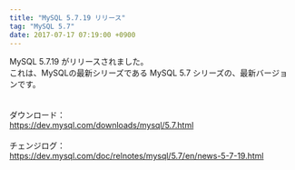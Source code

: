 ```yaml
---
title: "MySQL 5.7.19 リリース"
tag: "MySQL 5.7"
date: 2017-07-17 07:19:00 +0900
---
```


MySQL 5.7.19 がリリースされました。<br>
これは、MySQLの最新シリーズである MySQL 5.7 シリーズの、最新バージョンです。<br>
<br>
<br>
ダウンロード：<br>
https://dev.mysql.com/downloads/mysql/5.7.html<br>
<br>
チェンジログ：<br>
https://dev.mysql.com/doc/relnotes/mysql/5.7/en/news-5-7-19.html<br>
<br>
<br>
